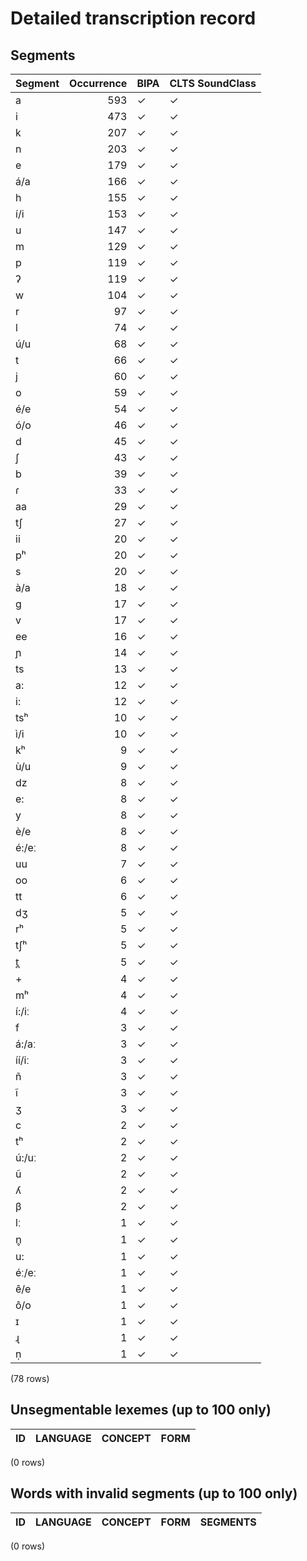 
# Detailed transcription record

## Segments

| Segment | Occurrence | BIPA | CLTS SoundClass |
|:----------|-------------:|:-------|:------------------|
| a | 593 | ✓ | ✓ |
| i | 473 | ✓ | ✓ |
| k | 207 | ✓ | ✓ |
| n | 203 | ✓ | ✓ |
| e | 179 | ✓ | ✓ |
| á/a | 166 | ✓ | ✓ |
| h | 155 | ✓ | ✓ |
| í/i | 153 | ✓ | ✓ |
| u | 147 | ✓ | ✓ |
| m | 129 | ✓ | ✓ |
| p | 119 | ✓ | ✓ |
| ʔ | 119 | ✓ | ✓ |
| w | 104 | ✓ | ✓ |
| r | 97 | ✓ | ✓ |
| l | 74 | ✓ | ✓ |
| ú/u | 68 | ✓ | ✓ |
| t | 66 | ✓ | ✓ |
| j | 60 | ✓ | ✓ |
| o | 59 | ✓ | ✓ |
| é/e | 54 | ✓ | ✓ |
| ó/o | 46 | ✓ | ✓ |
| d | 45 | ✓ | ✓ |
| ʃ | 43 | ✓ | ✓ |
| b | 39 | ✓ | ✓ |
| ɾ | 33 | ✓ | ✓ |
| aa | 29 | ✓ | ✓ |
| tʃ | 27 | ✓ | ✓ |
| ii | 20 | ✓ | ✓ |
| pʰ | 20 | ✓ | ✓ |
| s | 20 | ✓ | ✓ |
| à/a | 18 | ✓ | ✓ |
| g | 17 | ✓ | ✓ |
| v | 17 | ✓ | ✓ |
| ee | 16 | ✓ | ✓ |
| ɲ | 14 | ✓ | ✓ |
| ts | 13 | ✓ | ✓ |
| a: | 12 | ✓ | ✓ |
| i: | 12 | ✓ | ✓ |
| tsʰ | 10 | ✓ | ✓ |
| ì/i | 10 | ✓ | ✓ |
| kʰ | 9 | ✓ | ✓ |
| ù/u | 9 | ✓ | ✓ |
| dz | 8 | ✓ | ✓ |
| e: | 8 | ✓ | ✓ |
| y | 8 | ✓ | ✓ |
| è/e | 8 | ✓ | ✓ |
| é:/eː | 8 | ✓ | ✓ |
| uu | 7 | ✓ | ✓ |
| oo | 6 | ✓ | ✓ |
| tt | 6 | ✓ | ✓ |
| dʒ | 5 | ✓ | ✓ |
| rʰ | 5 | ✓ | ✓ |
| tʃʰ | 5 | ✓ | ✓ |
| t̪ | 5 | ✓ | ✓ |
| + | 4 | ✓ | ✓ |
| mʰ | 4 | ✓ | ✓ |
| í:/iː | 4 | ✓ | ✓ |
| f | 3 | ✓ | ✓ |
| á:/aː | 3 | ✓ | ✓ |
| íí/iː | 3 | ✓ | ✓ |
| ñ | 3 | ✓ | ✓ |
| ĩ | 3 | ✓ | ✓ |
| ʒ | 3 | ✓ | ✓ |
| c | 2 | ✓ | ✓ |
| tʰ | 2 | ✓ | ✓ |
| ú:/uː | 2 | ✓ | ✓ |
| ũ | 2 | ✓ | ✓ |
| ʎ | 2 | ✓ | ✓ |
| β | 2 | ✓ | ✓ |
| lː | 1 | ✓ | ✓ |
| n̥ | 1 | ✓ | ✓ |
| u: | 1 | ✓ | ✓ |
| éː/eː | 1 | ✓ | ✓ |
| ê/e | 1 | ✓ | ✓ |
| ô/o | 1 | ✓ | ✓ |
| ɪ | 1 | ✓ | ✓ |
| ɻ | 1 | ✓ | ✓ |
| ṇ | 1 | ✓ | ✓ |

(78 rows)



## Unsegmentable lexemes (up to 100 only)

| ID | LANGUAGE | CONCEPT | FORM |
|------|------------|-----------|--------|

(0 rows)



## Words with invalid segments (up to 100 only)

| ID | LANGUAGE | CONCEPT | FORM | SEGMENTS |
|------|------------|-----------|--------|------------|

(0 rows)


